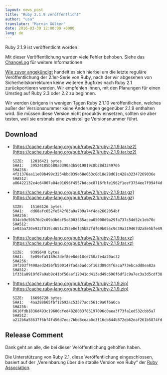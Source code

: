 ```yaml
---
layout: news_post
title: "Ruby 2.1.9 veröffentlicht"
author: "usa"
translator: "Marvin Gülker"
date: 2016-03-30 12:00:00 +0000
lang: de
---
```


Ruby 2.1.9 ist veröffentlicht worden.

Mit dieser Veröffentlichung wurden viele Fehler behoben.
Siehe das [ChangeLog](http://svn.ruby-lang.org/repos/ruby/tags/v2_1_9/ChangeLog)
für weitere Informationen.

[Wie zuvor angekündigt](https://www.ruby-lang.org/de/news/2016/02/24/support-plan-of-ruby-2-0-0-and-2-1/)
handelt es sich hierbei um die letzte reguläre Veröffentlichung der
2.1er-Serie von Ruby, nach der wir abgesehen von
Sicherheitskorrekturen keine weiteren Bugfixes nach Ruby 2.1
zurückportieren werden.
Wir empfehlen Ihnen, mit den Planungen für einen Umstieg auf Ruby 2.3
oder 2.2 zu beginnen.

Wir werden übrigens in wenigen Tagen Ruby 2.1.10 veröffentlichen,
welches außer der Versionsnummer keine Änderungen gegenüber 2.1.9
enthalten wird.
Sie müssen diese Version nicht produktiv einsetzen, sollten sie aber
testen, weil sie erstmals eine zweistellige Versionsnummer führt.

## Download

* [https://cache.ruby-lang.org/pub/ruby/2.1/ruby-2.1.9.tar.bz2](https://cache.ruby-lang.org/pub/ruby/2.1/ruby-2.1.9.tar.bz2)

      SIZE:   12016421 bytes
      SHA1:   39524185b580a3390a3b5019819c8b28d3249766
      SHA256: 4f21376aa11e09b499c3254bbd839e68e053c0d18e28d61c428a32347269036e
      SHA512: a86422132e4c64007a84a91696f4557bdcbc8716fbfe1962f1eef3754ee7f994f4de0b5b7e7231c25057515767040d5c4af33339750b6db15744662e9bd24f38

* [https://cache.ruby-lang.org/pub/ruby/2.1/ruby-2.1.9.tar.gz](https://cache.ruby-lang.org/pub/ruby/2.1/ruby-2.1.9.tar.gz)

      SIZE:   15166126 bytes
      SHA1:   dd68afc652fe542f83a9a709a74f4da2662054bf
      SHA256: 034cb9c50676d2c09b3b6cf5c8003585acea05008d9a29fa737c54d52c1eb70c
      SHA512: 1e03aa720e932f019c4651c355e8ef35b87fdf69b054c9d39a319467d2a8e5bfe4995cbacd9add36b832c77761a47c9d1040f00e856ad5888d69ec7221455e35

* [https://cache.ruby-lang.org/pub/ruby/2.1/ruby-2.1.9.tar.xz](https://cache.ruby-lang.org/pub/ruby/2.1/ruby-2.1.9.tar.xz)

      SIZE:   9395648 bytes
      SHA1:   5e89efa5189c3def8ee8de18ce750a7e4a20ac32
      SHA256: 39f203f7498aed2456fb500147fada5adcbf102d89d4f6aca773ebcadd8ea82a
      SHA512: 1f331a8910fd7a9ab9c41bf56aef12041dd413ad49c696f6df2c9a7ec3a3d5cdf383f2a3d30949ea37b8ecb39f50355e526412b36ed4e07b60733d9db4d2bd14

* [https://cache.ruby-lang.org/pub/ruby/2.1/ruby-2.1.9.zip](https://cache.ruby-lang.org/pub/ruby/2.1/ruby-2.1.9.zip)

      SIZE:   16696728 bytes
      SHA1:   4aa288b65fbf12692ac53577adc561c9a0f6a6ca
      SHA256: 8610fdb1836d493c19600cfed4828083f85197096c0aea3f73fa1ed532cbb5a7
      SHA512: a212b6a58637f6bf4f456d7ecc7bbd8ceaa0c3f16cb844b872eb62eaf261b5874fdb79705241d05a356fcdc1d3fdd8a94fcd8e6ca62190e9f544c8f45a9f41af

## Release Comment

Dank geht an alle, die bei dieser Veröffentlichung geholfen haben.

Die Unterstützung von Ruby 2.1, diese Veröffentlichung eingeschlossen,
basiert auf der „Vereinbarung über die stabile Version von Ruby“
der [Ruby Association](http://www.ruby.or.jp/).
